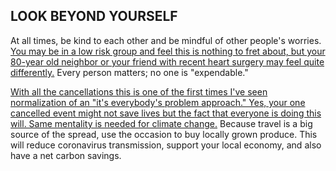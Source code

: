 ## LOOK BEYOND YOURSELF

At all times, be kind to each other and be mindful of other people's worries. [You may be in a low risk group and feel this is nothing to
fret about, but your 80-year old neighbor or your friend with recent heart surgery may feel quite differently.](https://twitter.com/kakape/status/1235318985429782532) Every person matters; no one is "expendable."

[With all the cancellations this is one of the first times I've seen normalization of an "it's everybody's problem approach." Yes, your one cancelled event might not save lives but the fact that everyone is doing this will. Same mentality is needed for climate change.](https://twitter.com/JasonWilliamsNY/status/1236332192172838912) Because travel is a big source of the spread, use the occasion to buy locally grown produce. This will reduce coronavirus transmission, support your local economy, and also have a net carbon savings.